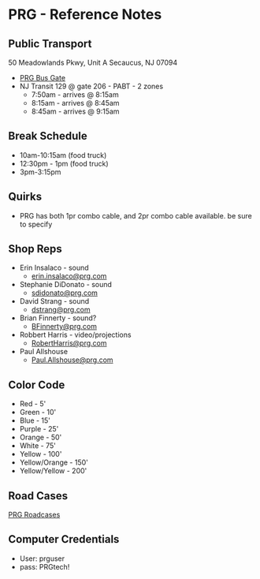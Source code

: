 # PRG - Reference Notes

## Public Transport
50 Meadowlands Pkwy, Unit A
Secaucus, NJ 07094

* [PRG Bus Gate](https://www.portauthoritygate.com/129)
* NJ Transit 129 @ gate 206 - PABT - 2 zones
    * 7:50am - arrives @ 8:15am
    * 8:15am - arrives @ 8:45am
    * 8:45am - arrives @ 9:15am

## Break Schedule
* 10am-10:15am (food truck)
* 12:30pm - 1pm (food truck)
* 3pm-3:15pm

## Quirks
* PRG has both 1pr combo cable, and 2pr combo cable available. be sure to specify

## Shop Reps
* Erin Insalaco - sound
	* erin.insalaco@prg.com
* Stephanie DiDonato - sound
	* sdidonato@prg.com
* David Strang - sound
	* dstrang@prg.com
* Brian Finnerty - sound?
	* BFinnerty@prg.com
* Robbert Harris - video/projections
	* RobertHarris@prg.com
* Paul Allshouse
	* Paul.Allshouse@prg.com

## Color Code
* Red - 5'
* Green - 10'
* Blue - 15'
* Purple - 25'
* Orange - 50'
* White - 75'
* Yellow - 100'
* Yellow/Orange - 150'
* Yellow/Yellow - 200'

## Road Cases
[PRG Roadcases](https://soundreferencenotes.com/ref_road_cases.html#prg)

## Computer Credentials
* User: prguser
* pass: PRGtech!
